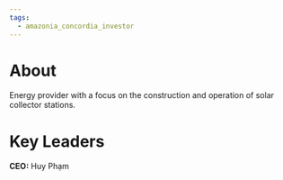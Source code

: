 ```yaml
---
tags:
  - amazonia_concordia_investor
---
```

# About
Energy provider with a focus on the construction and operation of solar collector stations. 
# Key Leaders
**CEO:** Huy Phạm